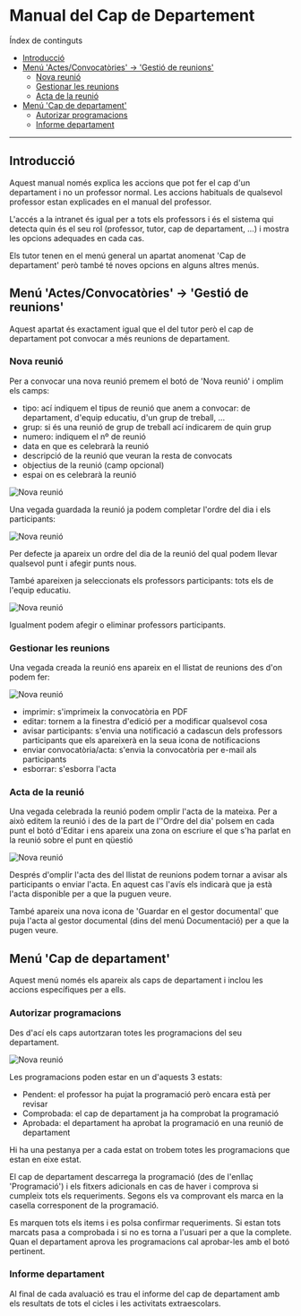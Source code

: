 # Manual del Cap de Departement
Índex de continguts
* [Introducció](#introducció)
* [Menú 'Actes/Convocatòries' → 'Gestió de reunions'](#menú-actesconvocatòries--gestió-de-reunions)
  * [Nova reunió](#nova-reunió)
  * [Gestionar les reunions](#gestionar-les-reunions)
  * [Acta de la reunió](#acta-de-la-reunió)
* [Menú 'Cap de departament'](#menú-cap-de-departament)
  * [Autorizar programacions](#autorizar-programacions)
  * [Informe departament](#informe-departament)
---

## Introducció
Aquest manual només explica les accions que pot fer el cap d'un departament i no un professor normal. Les accions habituals de qualsevol professor estan explicades en el manual del professor.

L'accés a la intranet és igual per a tots els professors i és el sistema qui detecta quin és el seu rol (professor, tutor, cap de departament, …) i mostra les opcions adequades en cada cas.

Els tutor tenen en el menú general un apartat anomenat 'Cap de departament' però també té noves opcions en alguns altres menús.

## Menú 'Actes/Convocatòries' → 'Gestió de reunions'
Aquest apartat és exactament igual que el del tutor però el cap de departament pot convocar a més reunions de departament.

### Nova reunió
Per a convocar una nova reunió premem el botó de 'Nova reunió' i omplim els camps:
* tipo: ací indiquem el tipus de reunió que anem a convocar: de departament, d'equip educatiu, d'un grup de treball, …
* grup: si és una reunió de grup de treball ací indicarem de quin grup
* numero: indiquem el nº de reunió
* data en que es celebrarà la reunió
* descripció de la reunió que veuran la resta de convocats
* objectius de la reunió (camp opcional)
* espai on es celebrarà la reunió

![Nova reunió](img/tutor/01-nova-reunio.png)

Una vegada guardada la reunió ja podem completar l'ordre del dia i els participants:

![Nova reunió](img/tutor/02-acta-reunio.png)

Per defecte ja apareix un ordre del dia de la reunió del qual podem llevar qualsevol punt i afegir punts nous.

També apareixen ja seleccionats els professors participants: tots els de l'equip educatiu.

![Nova reunió](img/tutor/03-profes-reunio.png)

Igualment podem afegir o eliminar professors participants.

### Gestionar les reunions
Una vegada creada la reunió ens apareix en el llistat de reunions des d'on podem fer:

![Nova reunió](img/tutor/04-reunions.png)

* imprimir: s'imprimeix la convocatòria en PDF
* editar: tornem a la finestra d'edició per a modificar qualsevol cosa
* avisar participants: s'envia una notificació a cadascun dels professors participants que els apareixerà en la seua icona de notificacions
* enviar convocatòria/acta: s'envia la convocatòria per e-mail als participants
* esborrar: s'esborra l'acta

### Acta de la reunió
Una vegada celebrada la reunió podem omplir l'acta de la mateixa. Per a això editem la reunió i des de la part de l''Ordre del dia' polsem en cada punt el botó d'Editar i ens apareix una zona on escriure el que s'ha parlat en la reunió sobre el punt en qüestió

![Nova reunió](img/tutor/05-omplir-acta-reunio.png)

Després d'omplir l'acta des del llistat de reunions podem tornar a avisar als participants o enviar l'acta. En aquest cas l'avís els indicarà que ja està l'acta disponible per a que la puguen veure.

També apareix una nova icona de 'Guardar en el gestor documental' que puja l'acta al gestor documental (dins del menú Documentació) per a que la pugen veure.

## Menú 'Cap de departament'
Aquest menú només els apareix als caps de departament i inclou les accions específiques per a ells.

### Autorizar programacions
Des d'ací els caps autortzaran totes les programacions del seu departament. 

![Nova reunió](img/tutor/01-cap-programacions-mant.png)

Les programacions poden estar en un d'aquests 3 estats:
* Pendent: el professor ha pujat la programació però encara està per revisar
* Comprobada: el cap de departament ja ha comprobat la programació
* Aprobada: el departament ha aprobat la programació en una reunió de departament

Hi ha una pestanya per a cada estat on trobem totes les programacions que estan en eixe estat.

El cap de departament descarrega la programació (des de l'enllaç 'Programació') i els fitxers adicionals en cas de haver i comprova si cumpleix tots els requeriments. Segons els va comprovant els marca en la casella corresponent de la programació.

Es marquen tots els items i es polsa confirmar requeriments. Si estan tots marcats pasa a comprobada i si no es torna a l'usuari per a que la complete. Quan el departament aprova les programacions cal aprobar-les amb el botó pertinent.

### Informe departament
Al final de cada avaluació es trau el informe del cap de departament amb els resultats de tots el cicles i les activitats extraescolars.
